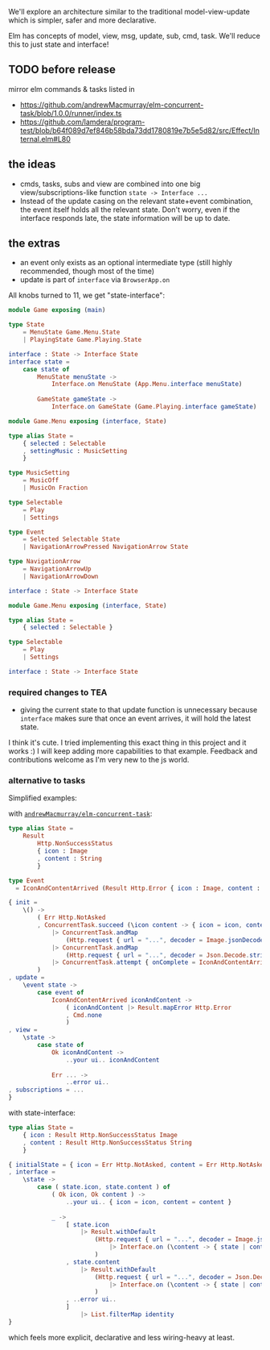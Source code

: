 We'll explore an architecture similar to the traditional model-view-update
which is simpler, safer and more declarative.

Elm has concepts of model, view, msg, update, sub, cmd, task.
We'll reduce this to just state and interface!

## TODO before release

mirror elm commands & tasks listed in
  - https://github.com/andrewMacmurray/elm-concurrent-task/blob/1.0.0/runner/index.ts
  - https://github.com/lamdera/program-test/blob/b64f089d7ef846b58bda73dd1780819e7b5e5d82/src/Effect/Internal.elm#L80

## the ideas
- cmds, tasks, subs and view are combined into one big view/subscriptions-like function
  `state -> Interface ...`
- Instead of the update casing on the relevant state+event combination,
  the event itself holds all the relevant state.
  Don't worry, even if the interface responds late, the state information will be up to date.

## the extras
- an event only exists as an optional intermediate type (still highly recommended, though most of the time)
- update is part of `interface` via `BrowserApp.on`

All knobs turned to 11, we get "state-interface":

```elm
module Game exposing (main)

type State
    = MenuState Game.Menu.State
    | PlayingState Game.Playing.State

interface : State -> Interface State
interface state =
    case state of
        MenuState menuState ->
            Interface.on MenuState (App.Menu.interface menuState)
        
        GameState gameState ->
            Interface.on GameState (Game.Playing.interface gameState)
```
```elm
module Game.Menu exposing (interface, State)

type alias State =
    { selected : Selectable
    , settingMusic : MusicSetting
    }

type MusicSetting
    = MusicOff
    | MusicOn Fraction

type Selectable
    = Play
    | Settings

type Event
    = Selected Selectable State
    | NavigationArrowPressed NavigationArrow State

type NavigationArrow
    = NavigationArrowUp
    | NavigationArrowDown

interface : State -> Interface State
```
```elm
module Game.Menu exposing (interface, State)

type alias State =
    { selected : Selectable }

type Selectable
    = Play
    | Settings

interface : State -> Interface State
```

### required changes to TEA
- giving the current state to that update function is unnecessary because `interface`
  makes sure that once an event arrives, it will hold the latest state.

I think it's cute. I tried implementing this exact thing in this project and it works :)
I will keep adding more capabilities to that example. Feedback and contributions welcome
as I'm very new to the js world.

### alternative to tasks

Simplified examples:

with [`andrewMacmurray/elm-concurrent-task`](https://dark.elm.dmy.fr/packages/andrewMacmurray/elm-concurrent-task/latest/):
```elm
type alias State =
    Result
        Http.NonSuccessStatus
        { icon : Image
        , content : String
        }

type Event  
  = IconAndContentArrived (Result Http.Error { icon : Image, content : String })

{ init =
    \() ->
        ( Err Http.NotAsked
        , ConcurrentTask.succeed (\icon content -> { icon = icon, content = content })
            |> ConcurrentTask.andMap
                (Http.request { url = "...", decoder = Image.jsonDecoder })
            |> ConcurrentTask.andMap
                (Http.request { url = "...", decoder = Json.Decode.string })
            |> ConcurrentTask.attempt { onComplete = IconAndContentArrived }
        )
, update =
    \event state ->
        case event of
            IconAndContentArrived iconAndContent ->
                ( iconAndContent |> Result.mapError Http.Error
                , Cmd.none
                )
, view =
    \state ->
        case state of
            Ok iconAndContent ->
                ..your ui.. iconAndContent
            
            Err ... ->
                ..error ui..
, subscriptions = ...
}
```
with state-interface:
```elm
type alias State =
    { icon : Result Http.NonSuccessStatus Image
    , content : Result Http.NonSuccessStatus String
    }

{ initialState = { icon = Err Http.NotAsked, content = Err Http.NotAsked }
, interface =
    \state ->
        case ( state.icon, state.content ) of
            ( Ok icon, Ok content ) ->
                ..your ui.. { icon = icon, content = content }
            
            _ ->
                [ state.icon
                    |> Result.withDefault
                        (Http.request { url = "...", decoder = Image.jsonDecoder }
                            |> Interface.on (\content -> { state | content = Ok content })
                        )
                , state.content
                    |> Result.withDefault
                        (Http.request { url = "...", decoder = Json.Decode.string }
                            |> Interface.on (\content -> { state | content = Ok content })
                        )
                , ..error ui..
                ]
                    |> List.filterMap identity
}
```
which feels more explicit, declarative and less wiring-heavy at least.
